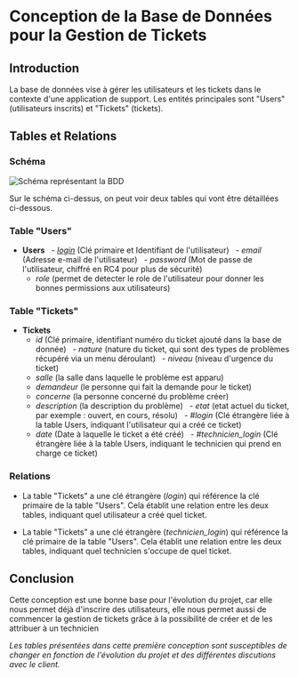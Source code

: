 # Conception de la Base de Données pour la Gestion de Tickets

## Introduction

La base de données vise à gérer les utilisateurs et les tickets dans le contexte d'une application de support. Les entités principales sont "Users" (utilisateurs inscrits) et "Tickets" (tickets).

## Tables et Relations

### Schéma

![Schéma représentant la BDD](https://cdn.discordapp.com/attachments/688468048985849886/1199297074735353896/image.png?ex=65c20770&is=65af9270&hm=7a959ed0cfa91e48866f559d1e159050c5274c38976069addeee29dd74006655& "Schéma de la BDD")

Sur le schéma ci-dessus, on peut voir deux tables qui vont être détaillées ci-dessous.

### Table "Users"

- **Users**
  - *<u>login</u>* (Clé primaire et Identifiant de l'utilisateur)
  - *email* (Adresse e-mail de l'utilisateur)
  - *password* (Mot de passe de l'utilisateur, chiffré en RC4 pour plus de sécurité)
  - *role* (permet de detecter le role de l'utilisateur pour donner les bonnes permissions aux utilisateurs)

### Table "Tickets"

- **Tickets**
  - *id* (Clé primaire, identifiant numéro du ticket ajouté dans la base de donnée)
  - *nature* (nature du ticket, qui sont des types de problèmes récupéré via un menu déroulant)
  - *niveau* (niveau d'urgence du ticket)
  - *salle* (la salle dans laquelle le problème est apparu)
  - *demandeur* (le personne qui fait la demande pour le ticket)
  - *concerne* (la personne concerné du problème créer)
  - *description* (la description du problème)
  - *etat* (etat actuel du ticket, par exemple : ouvert, en cours, résolu)
  - *#login* (Clé étrangère liée à la table Users, indiquant l'utilisateur qui a créé ce ticket)
  - *date* (Date à laquelle le ticket a été créé)
  - *#technicien_login* (Clé étrangère liée à la table Users, indiquant le technicien qui prend en charge ce ticket)

### Relations

- La table "Tickets" a une clé étrangère (*login*) qui référence la clé primaire de la table "Users". Cela établit une relation entre les deux tables, indiquant quel utilisateur a créé quel ticket.

- La table "Tickets" a une clé étrangère (*technicien_login*) qui référence la clé primaire de la table "Users". Cela établit une relation entre les deux tables, indiquant quel technicien s'occupe de quel ticket.

## Conclusion

Cette conception est une bonne base pour l'évolution du projet, car elle nous permet déjà d'inscrire des utilisateurs, elle nous permet aussi de commencer la gestion de tickets grâce à la possibilité de créer et de les attribuer à un technicien

*Les tables présentées dans cette première conception sont susceptibles de changer en fonction de l'évolution du projet et des différentes discutions avec le client.*
